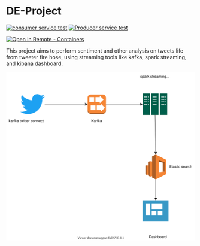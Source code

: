 # DE-Project
[![consumer service test](https://github.com/buddiex/DE-Project/actions/workflows/consumer-test.yml/badge.svg)](https://github.com/buddiex/DE-Project/actions/workflows/consumer-test.yml)
[![Producer service test](https://github.com/buddiex/DE-Project/actions/workflows/producer-test.yml/badge.svg)](https://github.com/buddiex/DE-Project/actions/workflows/producer-test.yml)


[![Open in Remote - Containers](https://img.shields.io/static/v1?label=Remote%20-%20Containers&message=Open&color=blue&logo=visualstudiocode)](https://vscode.dev/redirect?url=vscode://ms-vscode-remote.remote-containers/cloneInVolume?url=https://github.com/buddiex/DE-Project)




This project aims to perform sentiment and other analysis on tweets life from tweeter fire hose, using streaming tools like kafka, spark streaming, and kibana dashboard.

![Desgin diagram](images/design.drawio.svg)